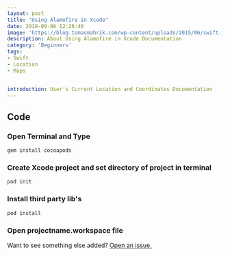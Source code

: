 ```yaml
---
layout: post
title: "Using Alamofire in Xcode"
date: 2018-09-06 12:26:40
image: 'https://blog.tomasmahrik.com/wp-content/uploads/2015/06/swift.jpg'
description: About Using Alamofire in Xcode Documentation
category: 'Beginners'
tags:
- Swift
- Location
- Maps


introduction: User's Current Location and Coordinates Documentation
---
```



## Code

### Open Terminal and Type 
```
gem install cocoapods
```

### Create Xcode project and set directory of project in terminal
```
pod init
```

### Install third party lib's
```
pod install
```

### Open projectname.workspace file

Want to see something else added? <a href="https://yugn27.github.io/contact/">Open an issue.</a>
